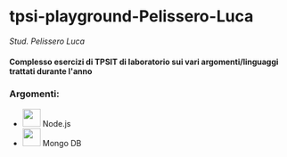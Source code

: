 # tpsi-playground-Pelissero-Luca

_Stud. Pelissero Luca_

#### Complesso esercizi di TPSIT di laboratorio sui vari argomenti/linguaggi trattati durante l'anno

### Argomenti:
-  <img src="https://seeklogo.com/images/N/nodejs-logo-FBE122E377-seeklogo.com.png" height="32px"/> Node.js
- <img src="https://www.w3schools.in/wp-content/uploads/mongodb-logo.png?ezimgfmt=rs:0x0/rscb6/ng:webp/ngcb6" height="32px"/> Mongo DB
